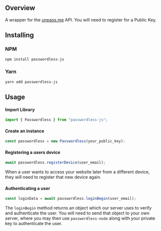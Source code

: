 ## Overview

A wrapper for the [unpass.me](unpass.me) API. You will need to register for a Public Key.

## Installing

### NPM

```bash
npm install passwordless-js
```

### Yarn

```bash
yarn add passwordless-js
```

## Usage

#### Import Library

```js
import { Passwordless } from "passwordless-js";
```

#### Create an instance

```js
const passwordless = new Passwordless(your_public_key);
```

#### Registering a users device

```js
await passwordless.registerDevice(user_email);
```

When a user wants to access your website later from a different device, they will need to register that new device again.

#### Authenticating a user

```js
const loginData = await passwordless.loginBegin(user_email);
```

The `loginBegin` method returns an object which our server uses to verify and authenticate the user. You will need to send that object to your own server, where you may then use `passwordless-node` along with your private key to authenticate the user.
